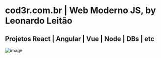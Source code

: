 # cod3r.com.br | Web Moderno JS, by Leonardo Leitão

## Projetos React | Angular | Vue | Node | DBs | etc

![image](https://github.com/FeAranha/cursoWEB/assets/28874783/6c8407f5-1450-46ac-a1f2-67bf81c49ef9)
